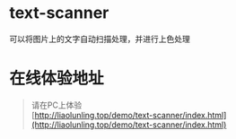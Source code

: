 # text-scanner
可以将图片上的文字自动扫描处理，并进行上色处理

# 在线体验地址
> 请在PC上体验    
[http://liaolunling.top/demo/text-scanner/index.html](http://liaolunling.top/demo/text-scanner/index.html)
